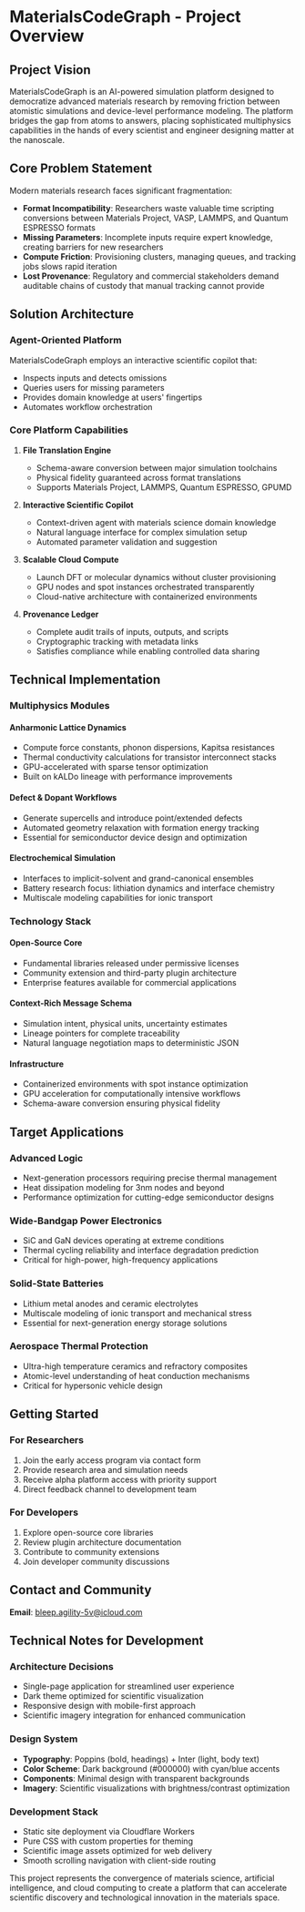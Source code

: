 # MaterialsCodeGraph - Project Overview

## Project Vision

MaterialsCodeGraph is an AI-powered simulation platform designed to democratize advanced materials research by removing friction between atomistic simulations and device-level performance modeling. The platform bridges the gap from atoms to answers, placing sophisticated multiphysics capabilities in the hands of every scientist and engineer designing matter at the nanoscale.

## Core Problem Statement

Modern materials research faces significant fragmentation:

- **Format Incompatibility**: Researchers waste valuable time scripting conversions between Materials Project, VASP, LAMMPS, and Quantum ESPRESSO formats
- **Missing Parameters**: Incomplete inputs require expert knowledge, creating barriers for new researchers
- **Compute Friction**: Provisioning clusters, managing queues, and tracking jobs slows rapid iteration
- **Lost Provenance**: Regulatory and commercial stakeholders demand auditable chains of custody that manual tracking cannot provide

## Solution Architecture

### Agent-Oriented Platform
MaterialsCodeGraph employs an interactive scientific copilot that:
- Inspects inputs and detects omissions
- Queries users for missing parameters
- Provides domain knowledge at users' fingertips
- Automates workflow orchestration

### Core Platform Capabilities

1. **File Translation Engine**
   - Schema-aware conversion between major simulation toolchains
   - Physical fidelity guaranteed across format translations
   - Supports Materials Project, LAMMPS, Quantum ESPRESSO, GPUMD

2. **Interactive Scientific Copilot**
   - Context-driven agent with materials science domain knowledge
   - Natural language interface for complex simulation setup
   - Automated parameter validation and suggestion

3. **Scalable Cloud Compute**
   - Launch DFT or molecular dynamics without cluster provisioning
   - GPU nodes and spot instances orchestrated transparently
   - Cloud-native architecture with containerized environments

4. **Provenance Ledger**
   - Complete audit trails of inputs, outputs, and scripts
   - Cryptographic tracking with metadata links
   - Satisfies compliance while enabling controlled data sharing

## Technical Implementation

### Multiphysics Modules

#### Anharmonic Lattice Dynamics
- Compute force constants, phonon dispersions, Kapitsa resistances
- Thermal conductivity calculations for transistor interconnect stacks
- GPU-accelerated with sparse tensor optimization
- Built on kALDo lineage with performance improvements

#### Defect & Dopant Workflows
- Generate supercells and introduce point/extended defects
- Automated geometry relaxation with formation energy tracking
- Essential for semiconductor device design and optimization

#### Electrochemical Simulation
- Interfaces to implicit-solvent and grand-canonical ensembles
- Battery research focus: lithiation dynamics and interface chemistry
- Multiscale modeling capabilities for ionic transport

### Technology Stack

#### Open-Source Core
- Fundamental libraries released under permissive licenses
- Community extension and third-party plugin architecture
- Enterprise features available for commercial applications

#### Context-Rich Message Schema
- Simulation intent, physical units, uncertainty estimates
- Lineage pointers for complete traceability
- Natural language negotiation maps to deterministic JSON

#### Infrastructure
- Containerized environments with spot instance optimization
- GPU acceleration for computationally intensive workflows
- Schema-aware conversion ensuring physical fidelity

## Target Applications

### Advanced Logic
- Next-generation processors requiring precise thermal management
- Heat dissipation modeling for 3nm nodes and beyond
- Performance optimization for cutting-edge semiconductor designs

### Wide-Bandgap Power Electronics
- SiC and GaN devices operating at extreme conditions
- Thermal cycling reliability and interface degradation prediction
- Critical for high-power, high-frequency applications

### Solid-State Batteries
- Lithium metal anodes and ceramic electrolytes
- Multiscale modeling of ionic transport and mechanical stress
- Essential for next-generation energy storage solutions

### Aerospace Thermal Protection
- Ultra-high temperature ceramics and refractory composites
- Atomic-level understanding of heat conduction mechanisms
- Critical for hypersonic vehicle design

## Getting Started

### For Researchers
1. Join the early access program via contact form
2. Provide research area and simulation needs
3. Receive alpha platform access with priority support
4. Direct feedback channel to development team

### For Developers
1. Explore open-source core libraries
2. Review plugin architecture documentation
3. Contribute to community extensions
4. Join developer community discussions

## Contact and Community

**Email**: bleep.agility-5v@icloud.com

## Technical Notes for Development

### Architecture Decisions
- Single-page application for streamlined user experience
- Dark theme optimized for scientific visualization
- Responsive design with mobile-first approach
- Scientific imagery integration for enhanced communication

### Design System
- **Typography**: Poppins (bold, headings) + Inter (light, body text)
- **Color Scheme**: Dark background (#000000) with cyan/blue accents
- **Components**: Minimal design with transparent backgrounds
- **Imagery**: Scientific visualizations with brightness/contrast optimization

### Development Stack
- Static site deployment via Cloudflare Workers
- Pure CSS with custom properties for theming
- Scientific image assets optimized for web delivery
- Smooth scrolling navigation with client-side routing

This project represents the convergence of materials science, artificial intelligence, and cloud computing to create a platform that can accelerate scientific discovery and technological innovation in the materials space.
